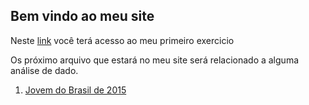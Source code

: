 ## Bem vindo ao meu site

Neste [link](https://nabilmurtadha.github.io/Site-teste/exercicio-1) você terá acesso ao meu primeiro exercicio

Os próximo arquivo que estará no meu site será relacionado a alguma análise de dado.
 1. [Jovem do Brasil de 2015](https://nabilmurtadha.github.io/Site-teste/jovem-brasileiro)

